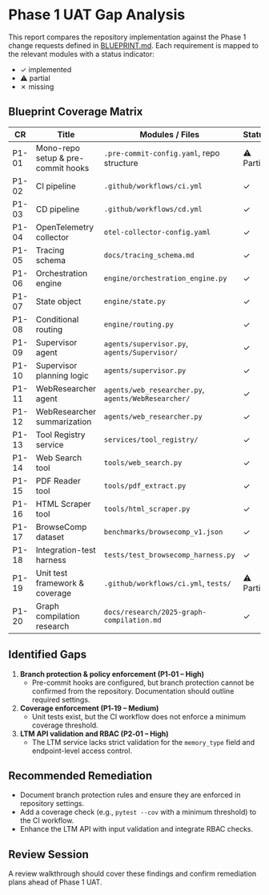 # Phase 1 UAT Gap Analysis

This report compares the repository implementation against the Phase 1 change requests defined in [BLUEPRINT.md](../BLUEPRINT.md). Each requirement is mapped to the relevant modules with a status indicator:

- ✓ implemented
- ⚠ partial
- ✗ missing

## Blueprint Coverage Matrix

| CR | Title | Modules / Files | Status |
|----|-------|-----------------|-------|
| P1-01 | Mono-repo setup & pre-commit hooks | `.pre-commit-config.yaml`, repo structure | ⚠ Partial |
| P1-02 | CI pipeline | `.github/workflows/ci.yml` | ✓ |
| P1-03 | CD pipeline | `.github/workflows/cd.yml` | ✓ |
| P1-04 | OpenTelemetry collector | `otel-collector-config.yaml` | ✓ |
| P1-05 | Tracing schema | `docs/tracing_schema.md` | ✓ |
| P1-06 | Orchestration engine | `engine/orchestration_engine.py` | ✓ |
| P1-07 | State object | `engine/state.py` | ✓ |
| P1-08 | Conditional routing | `engine/routing.py` | ✓ |
| P1-09 | Supervisor agent | `agents/supervisor.py`, `agents/Supervisor/` | ✓ |
| P1-10 | Supervisor planning logic | `agents/supervisor.py` | ✓ |
| P1-11 | WebResearcher agent | `agents/web_researcher.py`, `agents/WebResearcher/` | ✓ |
| P1-12 | WebResearcher summarization | `agents/web_researcher.py` | ✓ |
| P1-13 | Tool Registry service | `services/tool_registry/` | ✓ |
| P1-14 | Web Search tool | `tools/web_search.py` | ✓ |
| P1-15 | PDF Reader tool | `tools/pdf_extract.py` | ✓ |
| P1-16 | HTML Scraper tool | `tools/html_scraper.py` | ✓ |
| P1-17 | BrowseComp dataset | `benchmarks/browsecomp_v1.json` | ✓ |
| P1-18 | Integration-test harness | `tests/test_browsecomp_harness.py` | ✓ |
| P1-19 | Unit test framework & coverage | `.github/workflows/ci.yml`, `tests/` | ⚠ Partial |
| P1-20 | Graph compilation research | `docs/research/2025-graph-compilation.md` | ✓ |

## Identified Gaps

1. **Branch protection & policy enforcement (P1‑01 – High)**
   - Pre-commit hooks are configured, but branch protection cannot be confirmed from the repository. Documentation should outline required settings.
2. **Coverage enforcement (P1‑19 – Medium)**
   - Unit tests exist, but the CI workflow does not enforce a minimum coverage threshold.
3. **LTM API validation and RBAC (P2‑01 – High)**
   - The LTM service lacks strict validation for the `memory_type` field and endpoint-level access control.

## Recommended Remediation

- Document branch protection rules and ensure they are enforced in repository settings.
- Add a coverage check (e.g., `pytest --cov` with a minimum threshold) to the CI workflow.
- Enhance the LTM API with input validation and integrate RBAC checks.

## Review Session

A review walkthrough should cover these findings and confirm remediation plans ahead of Phase 1 UAT.
